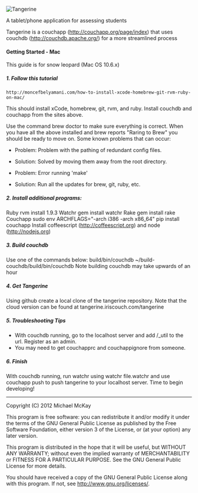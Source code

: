 ![Tangerine](https://github.com/Tangerine-Community/Tangerine/raw/develop/app/_attachments/images/tangerine_logo.png)

A tablet/phone application for assessing students

Tangerine is a couchapp (http://couchapp.org/page/index) that uses 
couchdb (http://couchdb.apache.org/) for a more streamlined process

#### Getting Started - Mac
This guide is for snow leopard (Mac OS 10.6.x)

##### 1. Follow this tutorial
    http://moncefbelyamani.com/how-to-install-xcode-homebrew-git-rvm-ruby-on-mac/
This should install xCode, homebrew, git, rvm, and ruby. 
Install couchdb and couchapp from the sites above. 

Use the command
    brew doctor
to make sure everything is correct. When you have all the above installed 
and brew reports "Raring to Brew" you should be ready to move on.
Some known problems that can occur:
- Problem: Problem with the pathing of redundant config files. 
- Solution: Solved by moving them away from the root directory. 

- Problem: Error running 'make'
- Solution: Run all the updates for brew, git, ruby, etc.

##### 2. Install additional programs:
Ruby
    rvm install 1.9.3
Watchr
    gem install watchr
Rake
    gem install rake
Couchapp
    sudo env ARCHFLAGS="-arch i386 -arch x86_64" pip install couchapp
Install coffeescript (http://coffeescript.org) and node (http://nodejs.org)

##### 3. Build couchdb
Use one of the commands below:
    build/bin/couchdb
    ~/build-couchdb/build/bin/couchdb
Note building couchdb may take upwards of an hour

##### 4. Get Tangerine
Using github create a local clone of the tangerine repository.
Note that the cloud version can be found at tangerine.iriscouch.com/tangerine

##### 5. Troubleshooting Tips
- With couchdb running, go to the localhost server and add /_util to the url. Register as an admin. 
- You may need to get couchapprc and couchappignore from someone. 

##### 6. Finish
With couchdb running, run watchr using 
    watchr file.watchr
and use
    couchapp push
to push tangerine to your localhost server. Time to begin developing!

----

Copyright (C) 2012  Michael McKay

This program is free software: you can redistribute it and/or modify
it under the terms of the GNU General Public License as published by
the Free Software Foundation, either version 3 of the License, or
(at your option) any later version.

This program is distributed in the hope that it will be useful,
but WITHOUT ANY WARRANTY; without even the implied warranty of
MERCHANTABILITY or FITNESS FOR A PARTICULAR PURPOSE.  See the
GNU General Public License for more details.

You should have received a copy of the GNU General Public License
along with this program.  If not, see <http://www.gnu.org/licenses/>.
